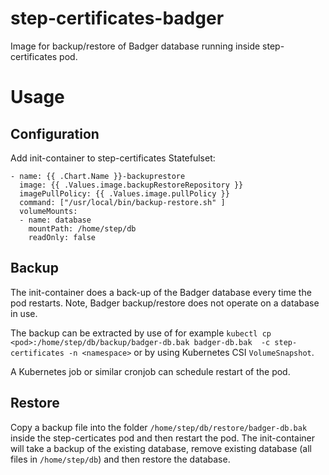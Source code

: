 # step-certificates-badger

Image for backup/restore of Badger database running inside step-certificates pod.

# Usage

## Configuration

Add init-container to step-certificates Statefulset:
```
- name: {{ .Chart.Name }}-backuprestore
  image: {{ .Values.image.backupRestoreRepository }}
  imagePullPolicy: {{ .Values.image.pullPolicy }}
  command: ["/usr/local/bin/backup-restore.sh" ]
  volumeMounts:
  - name: database
    mountPath: /home/step/db
    readOnly: false
```

## Backup

The init-container does a back-up of the Badger database every time the pod restarts. Note, Badger backup/restore does not operate on a database in use.

The backup can be extracted by use of for example `kubectl cp <pod>:/home/step/db/backup/badger-db.bak badger-db.bak  -c step-certificates -n <namespace>` or by using Kubernetes CSI `VolumeSnapshot`.

A Kubernetes job or similar cronjob can schedule restart of the pod.

## Restore

Copy a backup file into the folder `/home/step/db/restore/badger-db.bak` inside the step-certicates pod and then restart the pod.
The init-container will take a backup of the existing database, remove existing database (all files in `/home/step/db`) and then restore the database.



